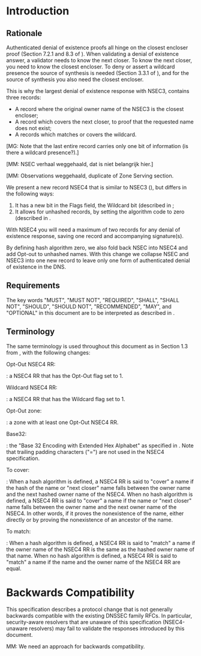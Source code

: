 # Introduction

## Rationale
Authenticated denial of existence proofs all hinge on the 
closest encloser proof (Section 7.2.1 and 8.3 of [](#RFC5155)). When validating
a denial of existence answer, a validator needs to know the next closer.
To know the next closer, you need to know the closest encloser. To deny
or assert a wildcard presence the source of synthesis is needed 
(Section 3.3.1 of [](#RFC4592)), and for the source of synthesis you
also need the closest encloser.

This is why the largest denial of existence response with NSEC3, contains
three records:

* A record where the original owner name of the NSEC3 is the closest encloser;
* A record which covers the next closer, to proof that
    the requested name does not exist;
* A records which matches or covers the wildcard.

[MG: Note that the last entire record carries only one bit of information
     (is there a wildcard presence?).]

[MM: NSEC verhaal weggehaald, dat is niet belangrijk hier.]

[MM: Observations weggehaald, duplicate of Zone Serving section.

We present a new record NSEC4 that is similar to NSEC3 ([](#RFC5155)), but
differs in the following ways:

1. It has a new bit in the Flags field, the Wildcard bit (described in
   [](#wildcard-flag);
2. It allows for unhashed records, by setting the algorithm code to zero
   (described in [](#hash-algorithm).

With NSEC4 you will need a maximum of two records for any denial
of existence response, saving one record and accompanying signature(s).

By defining hash algorithm zero, we also fold back NSEC into NSEC4 and
add Opt-out to unhashed names. With this change we collapse NSEC
and NSEC3 into one new record to leave only one form of authenticated
denial of existence in the DNS.

## Requirements

The key words "MUST", "MUST NOT", "REQUIRED", "SHALL", "SHALL
NOT", "SHOULD", "SHOULD NOT", "RECOMMENDED",  "MAY", and
"OPTIONAL" in this document are to be interpreted as described in [](#RFC2119).

## Terminology

The same terminology is used throughout this document as in Section 1.3
from [](#RFC5155), with the following changes:

Opt-Out NSEC4 RR:

:   a NSEC4 RR that has the Opt-Out flag set to 1.

Wildcard NSEC4 RR:

:   a NSEC4 RR that has the Wildcard flag set to 1.

Opt-Out zone:

:   a zone with at least one Opt-Out NSEC4 RR.

Base32:

:   the "Base 32 Encoding with Extended Hex Alphabet" as specified in
    [](#RFC4648). Note that trailing padding characters ("=") are
    not used in the NSEC4 specification.

To cover:

:   When a hash algorithm is defined,
    a NSEC4 RR is said to "cover" a name if the hash of the name or
    "next closer" name falls between the owner name and the next hashed
    owner name of the NSEC4. When no hash algorithm is defined, a NSEC4 RR is
    said to "cover" a name if the name or "next closer" name falls between
    the owner name and the next owner name of the NSEC4. In other words, if
    it proves the nonexistence of the name, either directly or by proving the
    nonexistence of an ancestor of the name.

To match:

:   When a hash algorithm is defined, a NSEC4 RR is said to "match" a name
    if the owner name of the NSEC4 RR is the same as the hashed owner name
    of that name. When no hash algorithm is defined, a NSEC4 RR is said to
    "match" a name if the name and the owner name of the NSEC4 RR are equal.

# Backwards Compatibility

This specification describes a protocol change that is not generally
backwards compatible with the existing DNSSEC family RFCs. 
In particular, security-aware resolvers that are unaware of this
specification (NSEC4-unaware resolvers) may fail to validate the
responses introduced by this document.

MM: We need an approach for backwards compatibility.
